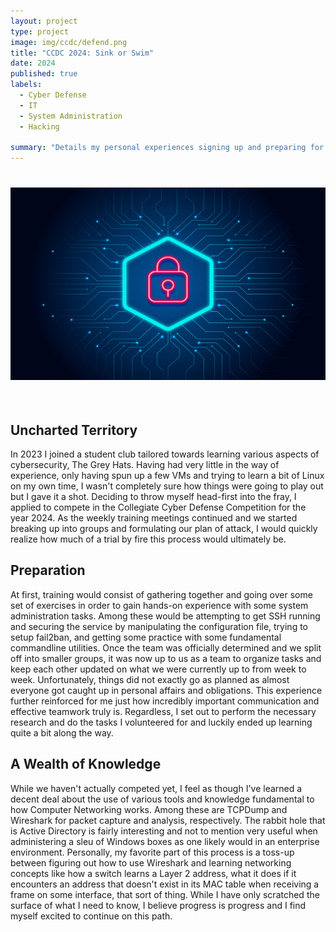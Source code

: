 ```yaml
---
layout: project
type: project
image: img/ccdc/defend.png
title: "CCDC 2024: Sink or Swim"
date: 2024
published: true
labels:
  - Cyber Defense
  - IT
  - System Administration
  - Hacking
    
summary: "Details my personal experiences signing up and preparing for a collegiate cyber defense competition."
---
```


<center> <img style="padding: 25px 0px 35px 0px" width="700px" class="img-fluid" src="../img/ccdc/cyber-defense.jpg"> </center>

## Uncharted Territory
In 2023 I joined a student club tailored towards learning various aspects of cybersecurity, The Grey Hats. Having had very little in the way of experience, only having spun up a few VMs and trying to learn a bit of Linux on my own time, I wasn't completely sure how things were going to play out but I gave it a shot. Deciding to throw myself head-first into the fray, I applied to compete in the Collegiate Cyber Defense Competition for the year 2024. As the weekly training meetings continued and we started breaking up into groups and formulating our plan of attack, I would quickly realize how much of a trial by fire this process would ultimately be.

## Preparation
At first, training would consist of gathering together and going over some set of exercises in order to gain hands-on experience with some system administration tasks. Among these would be attempting to get SSH running and securing the service by manipulating the configuration file, trying to setup fail2ban, and getting some practice with some fundamental commandline utilities. Once the team was officially determined and we split off into smaller groups, it was now up to us as a team to organize tasks and keep each other updated on what we were currently up to from week to week. Unfortunately, things did not exactly go as planned as almost everyone got caught up in personal affairs and obligations. This experience further reinforced for me just how incredibly important communication and effective teamwork truly is. Regardless, I set out to perform the necessary research and do the tasks I volunteered for and luckily ended up learning quite a bit along the way.

## A Wealth of Knowledge
While we haven't actually competed yet, I feel as though I've learned a decent deal about the use of various tools and knowledge fundamental to how Computer Networking works. Among these are TCPDump and Wireshark for packet capture and analysis, respectively. The rabbit hole that is Active Directory is fairly interesting and not to mention very useful when administering a sleu of Windows boxes as one likely would in an enterprise environment. Personally, my favorite part of this process is a toss-up between figuring out how to use Wireshark and learning networking concepts like how a switch learns a Layer 2 address, what it does if it encounters an address that doesn't exist in its MAC table when receiving a frame on some interface, that sort of thing. While I have only scratched the surface of what I need to know, I believe progress is progress and I find myself excited to continue on this path.
